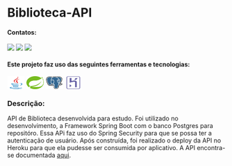 # Biblioteca-API


#### Contatos:

<div>
<a href="https://instagram.com/lucas.olisouza" target="_blank"><img src="https://img.shields.io/badge/-Instagram-%23E4405F?style=for-the-badge&logo=instagram&logoColor=white" target="_blank"></a>
<a href = "mailto:lycasoliveira@gmail.com"><img src="https://img.shields.io/badge/Gmail-D14836?style=for-the-badge&logo=gmail&logoColor=white" target="_blank"></a>
<a href="https://www.linkedin.com/in/lucas-oliveira-de-souza-0318a5174" target="_blank"><img src="https://img.shields.io/badge/-LinkedIn-%230077B5?style=for-the-badge&logo=linkedin&logoColor=white" target="_blank"></a>   
</div>

#### Este projeto faz uso das seguintes ferramentas e tecnologias:

<img align="center" title="Java" height="30" width="40" src="https://raw.githubusercontent.com/devicons/devicon/master/icons/java/java-original.svg">  <img align="center" title="Spring" height="30" width="40" src="https://raw.githubusercontent.com/devicons/devicon/master/icons/spring/spring-original.svg">  <img align="center" title="Postgres" height="30" width="40" src="https://raw.githubusercontent.com/devicons/devicon/master/icons/postgresql/postgresql-original.svg">  <img align="center" title="Heroku" height="30" width="40" src="https://raw.githubusercontent.com/devicons/devicon/master/icons/heroku/heroku-original.svg">

### Descrição:

API de Biblioteca desenvolvida para estudo. Foi utilizado no desenvolvimento, a Framework Spring Boot com o banco Postgres para repositóro. Essa APi faz uso do Spring Security para que se possa ter a autenticação de usuário. Após construída, foi realizado o deploy da API no Heroku para que ela pudesse ser consumida por aplicativo. A API encontra-se documentada [aqui](https://biblioteca-luc.herokuapp.com/swagger-ui.html).


